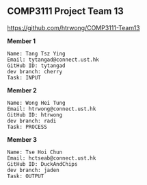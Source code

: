 ## COMP3111 Project Team 13

https://github.com/htrwong/COMP3111-Team13

**Member 1**
```
Name: Tang Tsz Ying
Email: tytangad@connect.ust.hk
GitHub ID: tytangad
dev branch: cherry
Task: INPUT
```

**Member 2**
```
Name: Wong Hei Tung
Email: htrwong@connect.ust.hk
GitHub ID: htrwong
dev branch: radi
Task: PROCESS
```

**Member 3**
```
Name: Tse Hoi Chun
Email: hctseab@connect.ust.hk
GitHub ID: DuckAndChips
dev branch: jaden
Task: OUTPUT
```

